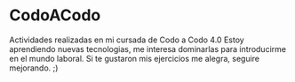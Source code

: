 # CodoACodo
Actividades realizadas en mi cursada de Codo a Codo 4.0
Estoy aprendiendo nuevas tecnologias, me interesa dominarlas para introducirme en el mundo laboral. Si te gustaron mis ejercicios me alegra, seguire mejorando. ;)
